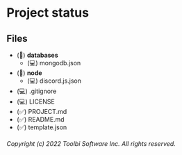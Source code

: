 # Project status
## Files
- (📁) **databases**
  - (💻) mongodb.json
- (📁) **node**
  - (💻) discord.js.json
- (💻) .gitignore
- (💻) LICENSE
- (✅) PROJECT.md
- (✅) README.md
- (✅) template.json

###### Copyright (c) 2022 Toolbi Software Inc. All rights reserved.